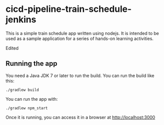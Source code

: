 # cicd-pipeline-train-schedule-jenkins

This is a simple train schedule app written using nodejs. It is intended to be used as a sample application for a series of hands-on learning activities.

Edited

## Running the app

You need a Java JDK 7 or later to run the build. You can run the build like this:

    ./gradlew build

You can run the app with:

    ./gradlew npm_start

Once it is running, you can access it in a browser at [http://localhost:3000](http://localhost:3000)
